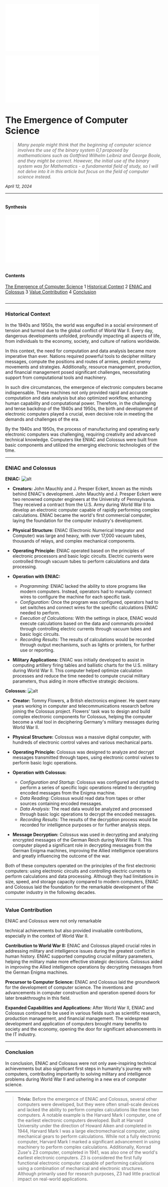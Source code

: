 ![markdown](./../../../style/style.md)

![markdown](./../../../shared/lang/main.md)

# The Emergence of Computer Science
> *Many people might think that the beginning of computer science involves the use of the binary system 0,1 proposed by mathematicians such as Gottfried Wilhelm Leibniz and George Boole, and they might be correct. However, the initial use of the binary system was for Mathematics - a fundamental field of study, so I will not delve into it in this article but focus on the field of computer science instead.*

<span style="font-size:small"><em>April 12, 2024</em></span>

---

<div class="row">
    <div class="column">
        <h4>Synthesis</h4>

![markdown](./../../../shared/authors/kent_phung/en/intro.md)

</div>
<div class="column">
<h4>Contents</h4>

[The Emergence of Computer Science](#the-emergence-of-computer-science)
	1 [Historical Context](#historical-context)
	2 [ENIAC and Colossus](#eniac-and-colossus)
	3 [Value Contribution](#value-contribution)
	4 [Conclusion](#conclusion)
</div>
</div>

---

### Historical Context
In the 1940s and 1950s, the world was engulfed in a social environment of tension and turmoil due to the global conflict of World War II. Every day, dangerous developments unfolded, profoundly impacting all aspects of life, from individuals to the economy, society, and culture of nations worldwide.

In this context, the need for computation and data analysis became more imperative than ever. Nations required powerful tools to decipher military messages, compute the positions and routes of armies, predict enemy movements and strategies. Additionally, resource management, production, and financial management posed significant challenges, necessitating support from computational tools and machinery.

In such dire circumstances, the emergence of electronic computers became indispensable. These machines not only provided rapid and accurate computation and data analysis but also optimized workflow, enhancing human capability and computational power. Therefore, in the challenging and tense backdrop of the 1940s and 1950s, the birth and development of electronic computers played a crucial, even decisive role in meeting the demands and challenges of the era.

By the 1940s and 1950s, the process of manufacturing and operating early electronic computers was challenging, requiring creativity and advanced technical knowledge. Computers like ENIAC and Colossus were built from basic components and utilized the emerging electronic technologies of the time.

---
### ENIAC and Colossus
**ENIAC:**
![alt](./../assets/Glen_Beck_and_Betty_Snyder_program_the_ENIAC_in_building_328_at_the_Ballistic_Research_Laboratory.jpg)
- **Creators:** John Mauchly and J. Presper Eckert, known as the minds behind ENIAC's development. John Mauchly and J. Presper Eckert were two renowned computer engineers at the University of Pennsylvania. They received a contract from the U.S. Army during World War II to develop an electronic computer capable of rapidly performing complex calculations. ENIAC became the world's first commercial computer, laying the foundation for the computer industry's development.
- **Physical Structure:** ENIAC (Electronic Numerical Integrator and Computer) was large and heavy, with over 17,000 vacuum tubes, thousands of relays, and complex mechanical components.
- **Operating Principle:** ENIAC operated based on the principles of electronic processors and basic logic circuits. Electric currents were controlled through vacuum tubes to perform calculations and data processing.
- **Operation with ENIAC:**

    - *Programming:* ENIAC lacked the ability to store programs like modern computers. Instead, operators had to manually connect wires to configure the machine for each specific task.
    - *Configuration:* Once the program was configured, operators had to set switches and connect wires for the specific calculations ENIAC needed to perform.
    - *Execution of Calculations:* With the settings in place, ENIAC would execute calculations based on the data and commands provided through controlling electric currents through vacuum tubes and basic logic circuits.
    - *Recording Results:* The results of calculations would be recorded through output mechanisms, such as lights or printers, for further use or reporting.

- **Military Applications:** ENIAC was initially developed to assist in computing artillery firing tables and ballistic charts for the U.S. military during World War II. This computer helped optimize calculation processes and reduce the time needed to compute crucial military parameters, thus aiding in more effective strategic decisions.

**Colossus:**
![alt](./../assets/Colossus.jpg)
- **Creator:** Tommy Flowers, a British electronics engineer. He spent many years working in computer and telecommunications research before joining the Colossus project. Flowers' task was to design and build complex electronic components for Colossus, helping the computer become a vital tool in deciphering Germany's military messages during World War II.
- **Physical Structure:** Colossus was a massive digital computer, with hundreds of electronic control valves and various mechanical parts.
- **Operating Principle:** Colossus was designed to analyze and decrypt messages transmitted through tapes, using electronic control valves to perform basic logic operations.
- **Operation with Colossus:**

    - *Configuration and Startup:* Colossus was configured and started to perform a series of specific logic operations related to decrypting encoded messages from the Enigma machine.
    - *Data Reading:* Colossus would read data from tapes or other sources containing encoded messages.
    - *Data Analysis:* The read data would be analyzed and processed through basic logic operations to decrypt the encoded messages.
    - *Recording Results:* The results of the decryption process would be recorded for intelligence purposes or for further analysis steps.

- **Message Decryption:** Colossus was used in decrypting and analyzing encrypted messages of the German Reich during World War II. This computer played a significant role in decrypting messages from the German Enigma machines, improving the Allied intelligence operations and greatly influencing the outcome of the war.

Both of these computers operated on the principles of the first electronic computers: using electronic circuits and controlling electric currents to perform calculations and data processing. Although they had limitations in size, speed, and storage capacity compared to modern computers, ENIAC and Colossus laid the foundation for the remarkable development of the computer industry in the following decades.

---
### Value Contribution

ENIAC and Colossus were not only remarkable

 technical achievements but also provided invaluable contributions, especially in the context of World War II.

**Contribution to World War II:**
ENIAC and Colossus played crucial roles in addressing military and intelligence issues during the greatest conflict in human history. ENIAC supported computing crucial military parameters, helping the military make more effective strategic decisions. Colossus aided in improving the Allied intelligence operations by decrypting messages from the German Enigma machines.

**Precursor to Computer Science:**
ENIAC and Colossus laid the groundwork for the development of computer science. The inventions and advancements in computer construction and operation opened doors for later breakthroughs in this field.

**Expanded Capabilities and Applications:**
After World War II, ENIAC and Colossus continued to be used in various fields such as scientific research, production management, and financial management. The widespread development and application of computers brought many benefits to society and the economy, opening the door for significant advancements in the IT industry.

---
### Conclusion
In conclusion, ENIAC and Colossus were not only awe-inspiring technical achievements but also significant first steps in humanity's journey with computers, contributing importantly to solving military and intelligence problems during World War II and ushering in a new era of computer science.

---
> **Trivia:**
> Before the emergence of ENIAC and Colossus, several other computers were developed, but they were often small-scale devices and lacked the ability to perform complex calculations like these two computers.
> A notable example is the Harvard Mark I computer, one of the earliest electronic computers developed. Built at Harvard University under the direction of Howard Aiken and completed in 1944, Harvard Mark I was a large electromechanical computer, using mechanical gears to perform calculations. While not a fully electronic computer, Harvard Mark I marked a significant advancement in using machinery to perform complex calculations.
> Additionally, Konrad Zuse's Z3 computer, completed in 1941, was also one of the world's earliest electronic computers. Z3 is considered the first fully functional electronic computer capable of performing calculations using a combination of mechanical and electronic structures. Although primarily used for research purposes, Z3 had little practical impact on real-world applications.